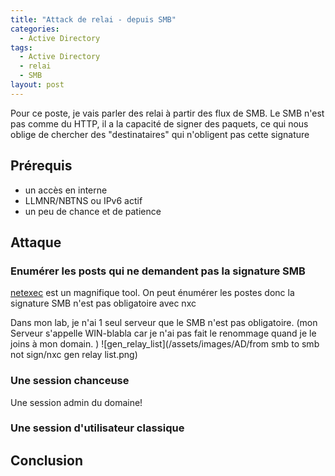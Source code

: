 ```yaml
---
title: "Attack de relai - depuis SMB"
categories:
  - Active Directory
tags:
  - Active Directory
  - relai
  - SMB
layout: post
---
```


Pour ce poste, je vais parler des relai à partir des flux de SMB. Le SMB n'est pas comme du HTTP, il a la capacité de signer des paquets, ce qui nous oblige de chercher des "destinataires" qui n'obligent pas cette signature


## Prérequis
- un accès en interne
- LLMNR/NBTNS ou IPv6 actif
- un peu de chance et de patience


## Attaque

### Enumérer les posts qui ne demandent pas la signature SMB
[netexec](https://www.netexec.wiki/) est un magnifique tool. On peut énumérer les postes donc la signature SMB n'est pas obligatoire avec nxc

Dans mon lab, je n'ai 1 seul serveur que le SMB n'est pas obligatoire. (mon Serveur s'appelle WIN-blabla car je n'ai pas fait le renommage quand je le joins à mon domain. )
![gen_relay_list](/assets/images/AD/from smb to smb not sign/nxc gen relay list.png)

### Une session chanceuse

Une session admin du domaine! 


### Une session d'utilisateur classique


## Conclusion


